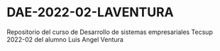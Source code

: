 # DAE-2022-02-LAVENTURA
Repositorio del curso de Desarrollo de sistemas empresariales Tecsup  2022-02 del alumno Luis Angel Ventura
